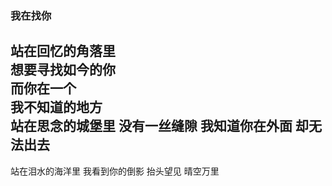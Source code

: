 ### 我在找你
站在回忆的角落里<br>
想要寻找如今的你<br>
而你在一个<br>
我不知道的地方<br>
站在思念的城堡里
没有一丝缝隙
我知道你在外面
却无法出去
---
站在泪水的海洋里
我看到你的倒影
抬头望见
晴空万里

